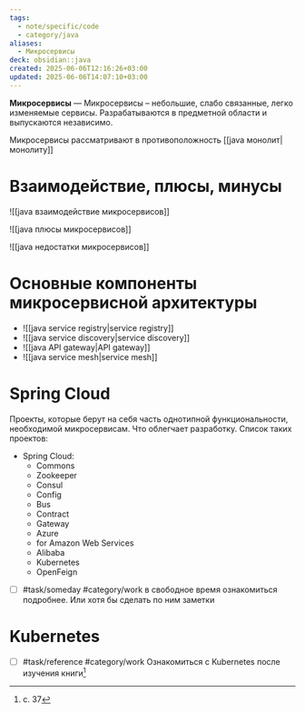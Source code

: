 ```yaml
---
tags:
  - note/specific/code
  - category/java
aliases:
  - Микросервисы
deck: obsidian::java
created: 2025-06-06T12:16:26+03:00
updated: 2025-06-06T14:07:10+03:00
---
```


**Микросервисы**
—
Микросервисы – небольшие, слабо связанные, легко изменяемые сервисы. Разрабатываются в предметной области и выпускаются независимо.

Микросервисы рассматривают в противоположность [[java монолит|монолиту]]

# Взаимодействие, плюсы, минусы

![[java взаимодействие микросервисов]]

![[java плюсы микросервисов]]

![[java недостатки микросервисов]]

# Основные компоненты микросервисной архитектуры

- ![[java service registry|service registry]]
- ![[java service discovery|service discovery]]
- ![[java API gateway|API gateway]]
- ![[java service mesh|service mesh]]

# Spring Cloud

Проекты, которые берут на себя часть однотипной функциональности, необходимой микросервисам. Что облегчает разработку.
Список таких проектов:
- Spring Cloud:
	- Commons
	- Zookeeper
	- Consul
	- Config
	- Bus
	- Contract
	- Gateway
	- Azure
	- for Amazon Web Services
	- Alibaba
	- Kubernetes
	- OpenFeign
- [ ] #task/someday #category/work в свободное время ознакомиться подробнее. Или хотя бы сделать по ним заметки

# Kubernetes

- [ ] #task/reference #category/work Ознакомиться с Kubernetes после изучения книги[^1]

[^1]: с. 37
